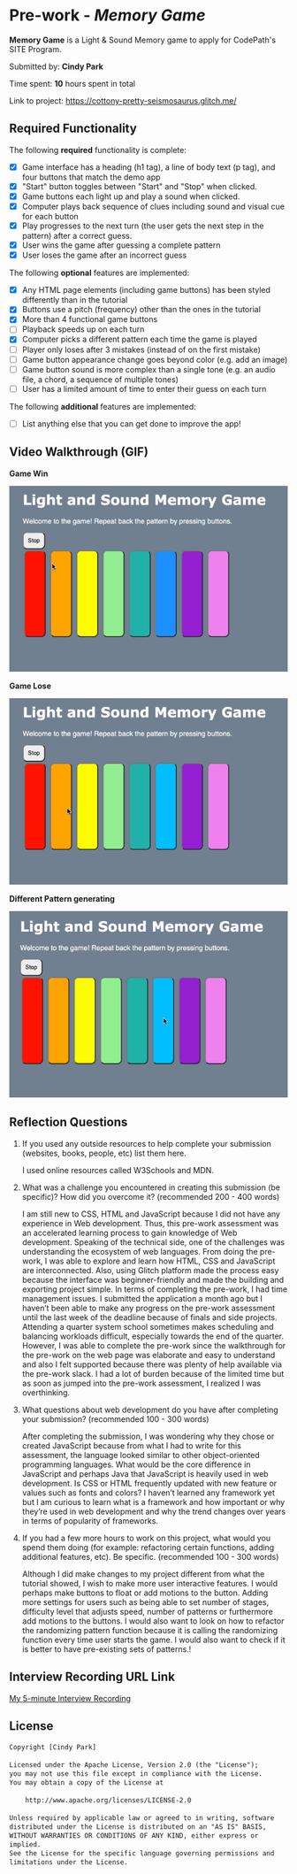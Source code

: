 # Pre-work - _Memory Game_

**Memory Game** is a Light & Sound Memory game to apply for CodePath's SITE Program.

Submitted by: **Cindy Park**

Time spent: **10** hours spent in total

Link to project: https://cottony-pretty-seismosaurus.glitch.me/

## Required Functionality

The following **required** functionality is complete:

- [x] Game interface has a heading (h1 tag), a line of body text (p tag), and four buttons that match the demo app
- [x] "Start" button toggles between "Start" and "Stop" when clicked.
- [x] Game buttons each light up and play a sound when clicked.
- [x] Computer plays back sequence of clues including sound and visual cue for each button
- [x] Play progresses to the next turn (the user gets the next step in the pattern) after a correct guess.
- [x] User wins the game after guessing a complete pattern
- [x] User loses the game after an incorrect guess

The following **optional** features are implemented:

- [x] Any HTML page elements (including game buttons) has been styled differently than in the tutorial
- [x] Buttons use a pitch (frequency) other than the ones in the tutorial
- [x] More than 4 functional game buttons
- [ ] Playback speeds up on each turn
- [x] Computer picks a different pattern each time the game is played
- [ ] Player only loses after 3 mistakes (instead of on the first mistake)
- [ ] Game button appearance change goes beyond color (e.g. add an image)
- [ ] Game button sound is more complex than a single tone (e.g. an audio file, a chord, a sequence of multiple tones)
- [ ] User has a limited amount of time to enter their guess on each turn

The following **additional** features are implemented:

- [ ] List anything else that you can get done to improve the app!

## Video Walkthrough (GIF)
**Game Win**

![](https://github.com/cpark50/simple-light-sound-game/blob/main/lightsound.gif)

**Game Lose**

![](https://github.com/cpark50/simple-light-sound-game/blob/main/lightsound1.gif)

**Different Pattern generating**

![](https://github.com/cpark50/simple-light-sound-game/blob/main/lightsound2.gif)

## Reflection Questions

1. If you used any outside resources to help complete your submission (websites, books, people, etc) list them here.
   
   I used online resources called W3Schools and MDN. 

2. What was a challenge you encountered in creating this submission (be specific)? How did you overcome it? (recommended 200 - 400 words)
   
   I am still new to CSS, HTML and JavaScript because I did not have any experience in Web development. Thus, this pre-work assessment was an accelerated learning process to gain knowledge of Web development. Speaking of the technical side, one of the challenges was understanding the ecosystem of web languages. From doing the pre-work, I was able to explore and learn how HTML, CSS and JavaScript are interconnected. Also, using Glitch platform made the process easy because the interface was beginner-friendly and made the building and exporting project simple.
In terms of completing the pre-work, I had time management issues. I submitted the application a month ago but I haven’t been able to make any progress on the pre-work assessment until the last week of the deadline because of finals and side projects. Attending a quarter system school sometimes makes scheduling and balancing workloads difficult, especially towards the end of the quarter. However, I was able to complete the pre-work since the walkthrough for the pre-work on the web page was elaborate and easy to understand and also I felt supported because there was plenty of help available via the pre-work slack. I had a lot of burden because of the limited time but as soon as jumped into the pre-work assessment, I realized I was overthinking. 

3. What questions about web development do you have after completing your submission? (recommended 100 - 300 words)
   
      After completing the submission, I was wondering why they chose or created JavaScript because from what I had to write for this assessment, the language looked similar to other object-oriented programming languages. What would be the core difference in JavaScript and perhaps Java that JavaScript is heavily used in web development. Is CSS or HTML frequently updated with new feature or values such as fonts and colors? I haven’t learned any framework yet but I am curious to learn what is a framework and how important or why they’re used in web development and why the trend changes over years in terms of popularity of frameworks.

4. If you had a few more hours to work on this project, what would you spend them doing (for example: refactoring certain functions, adding additional features, etc). Be specific. (recommended 100 - 300 words)
   
   Although I did make changes to my project different from what the tutorial showed, I wish to make more user interactive features. I would perhaps make buttons to float or add motions to the button. Adding more settings for users such as being able to set number of stages, difficulty level that adjusts speed, number of patterns or furthermore add motions to the buttons. I would also want to look on how to refactor the randomizing pattern function because it is calling the randomizing function every time user starts the game. I would also want to check if it is better to have pre-existing sets of patterns.!

## Interview Recording URL Link

[My 5-minute Interview Recording](your-link-here)

## License

    Copyright [Cindy Park]

    Licensed under the Apache License, Version 2.0 (the "License");
    you may not use this file except in compliance with the License.
    You may obtain a copy of the License at

        http://www.apache.org/licenses/LICENSE-2.0

    Unless required by applicable law or agreed to in writing, software
    distributed under the License is distributed on an "AS IS" BASIS,
    WITHOUT WARRANTIES OR CONDITIONS OF ANY KIND, either express or implied.
    See the License for the specific language governing permissions and
    limitations under the License.
